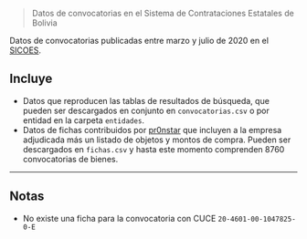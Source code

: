 > Datos de convocatorias en el Sistema de Contrataciones Estatales de Bolivia

Datos de convocatorias publicadas entre marzo y julio de 2020 en el [SICOES](https://www.sicoes.gob.bo/). 

## Incluye 

- Datos que reproducen las tablas de resultados de búsqueda, que pueden ser descargados en conjunto en `convocatorias.csv` o por entidad en la carpeta `entidades`.
- Datos de fichas contribuidos por [pr0nstar](https://github.com/pr0nstar) que incluyen a la empresa adjudicada más un listado de objetos y montos de compra. Pueden ser descargados en `fichas.csv` y hasta este momento comprenden 8760 convocatorias de bienes.

---

## Notas

- No existe una ficha para la convocatoria con CUCE `20-4601-00-1047825-0-E`


